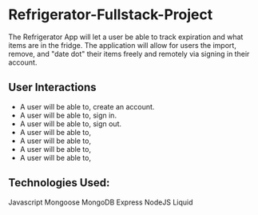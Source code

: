 # Refrigerator-Fullstack-Project

The Refrigerator App will let a user be able to track expiration and what items are in the fridge. The application will allow for users the import, remove, and "date dot" their items freely and remotely via signing in their account.

## User Interactions
- A user will be able to, create an account. 
- A user will be able to, sign in.
- A user will be able to, sign out.
- A user will be able to,
- A user will be able to,
- A user will be able to,
- A user will be able to,

## Technologies Used:
Javascript
Mongoose
MongoDB
Express
NodeJS
Liquid
